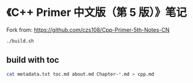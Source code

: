 # 《C++ Primer 中文版（第 5 版）》笔记

Fork from: https://github.com/czs108/Cpp-Primer-5th-Notes-CN

```bash
./build.sh
```

## build with toc

```bash
cat metadata.txt toc.md about.md Chapter-*.md > cpp.md
```
